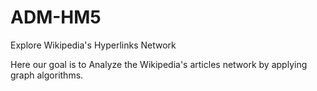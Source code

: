 # ADM-HM5
Explore Wikipedia's Hyperlinks Network

Here our goal is to Analyze the Wikipedia's articles network by applying graph algorithms.
